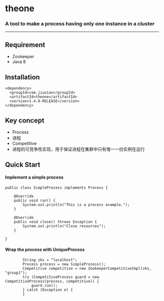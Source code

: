 # theone
<h3>A tool to make a process having only one instance in a cluster</h3>

<hr>

## Requirement

* Zookeeper
* Java 8
 
## Installation
```
<dependency>
  <groupId>com.jiuxian</groupId>
  <artifactId>theone</artifactId>
  <version>1.4.0-RELEASE</version>
</dependency>
```

## Key concept

* Process
 * 进程
* Competitive
 * 进程的可竞争性实现，用于保证进程在集群中只有惟一一份实例在运行


## Quick Start

#### Implement a simple process
```
public class SimpleProcess implements Process {
    
    @Override
	public void run() {
		System.out.println("This is a process example.");
	}

	@Override
	public void close() throws Exception {
		System.out.println("Close resources");
	}

}
```

#### Wrap the process with UniqueProcess
```
		String zks = "localhost";
		Process process = new SimpleProcess();
		Competitive competitive = new ZookeeperCompetitiveImpl(zks, "group1");
		try (CompetitiveProcess guard = new CompetitiveProcess(process, competitive)) {
			guard.run();
		} catch (Exception e) {
		}
```
